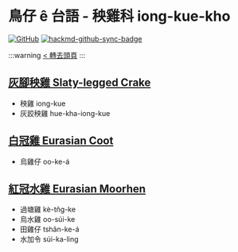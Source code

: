 # 鳥仔 ê 台語 - 秧雞科 iong-kue-kho

[![GitHub](https://img.shields.io/badge/GitHub-black?logo=github)](https://github.com/siansiansu/tsiau-a-e-mia)
[![hackmd-github-sync-badge](https://hackmd.io/WA5FMhNIR2iqIxMjNoh0uw/badge)](https://hackmd.io/WA5FMhNIR2iqIxMjNoh0uw)

:::warning
[< 轉去頭頁](https://hackmd.io/@siansiansu/Hy4VzNvha)
:::

## [灰腳秧雞 Slaty-legged Crake](https://www.instagram.com/p/CnjSA1IvJ5u/)

- 秧雞 iong-kue
- 灰跤秧雞 hue-kha-iong-kue

## [白冠雞 Eurasian Coot](https://www.instagram.com/p/CmT0vf3vPS9/)

- 烏雞仔 oo-ke-á

## [紅冠水雞 Eurasian Moorhen](https://www.instagram.com/p/Cb5-RQbvBo6/)

- 過塘雞 kè-tn̂g-ke
- 烏水雞 oo-súi-ke
- 田雞仔 tshân-ke-á
- 水加令 súi-ka-ling